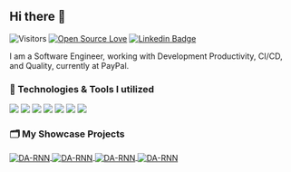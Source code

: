 ## Hi there 👋

![Visitors](https://visitor-badge.laobi.icu/badge?page_id=gtroshin)
[![Open Source Love](https://badges.frapsoft.com/os/v1/open-source.svg?v=102)](https://github.com/ellerbrock/open-source-badge/)
[![Linkedin Badge](https://img.shields.io/badge/-gtroshin-blue?style=flat-square&logo=Linkedin&logoColor=white&link=https://www.linkedin.com/in/gtroshin/)](https://www.linkedin.com/in/gtroshin/)

I am a Software Engineer, working with Development Productivity, CI/CD, and Quality, currently at PayPal.

### 🔧 Technologies & Tools I utilized

![](https://img.shields.io/badge/OS-Linux-informational?style=flat&logo=linux&logoColor=white&color=6aa6f8)
![](https://img.shields.io/badge/Code-Python-informational?style=flat&logo=python&logoColor=white&color=6aa6f8)
![](https://img.shields.io/badge/Code-Swift-informational?style=flat&logo=swift&logoColor=white&color=6aa6f8)
![](https://img.shields.io/badge/Code-JavaScript-informational?style=flat&logo=javascript&logoColor=white&color=6aa6f8)
![](https://img.shields.io/badge/Code-Kotlin-informational?style=flat&logo=kotlin&logoColor=white&color=6aa6f8)
![](https://img.shields.io/badge/Shell-Bash-informational?style=flat&logo=gnu-bash&logoColor=white&color=6aa6f8)
![](https://img.shields.io/badge/Tools-Docker-informational?style=flat&logo=docker&logoColor=white&color=6aa6f8)

### 🗂️ My Showcase Projects

<a href="https://github.com/gtroshin/showcase-web-e2e-tests">
  <img align="center" src="https://github-readme-stats.vercel.app/api/pin/?username=gtroshin&repo=showcase-web-e2e-tests&show_icons=true&line_height=27&title_color=6aa6f8&text_color=8a919a&icon_color=6aa6f8&bg_color=22272e" alt="DA-RNN" />
</a>

<a href="https://github.com/gtroshin/showcase-performance-tests">
  <img align="center" src="https://github-readme-stats.vercel.app/api/pin/?username=gtroshin&repo=showcase-performance-tests&show_icons=true&line_height=27&title_color=6aa6f8&text_color=8a919a&icon_color=6aa6f8&bg_color=22272e" alt="DA-RNN" />
</a>

<a href="https://github.com/gtroshin/showcase-performance-tests">
  <img align="center" src="https://github-readme-stats.vercel.app/api/pin/?username=gtroshin&repo=showcase-api-tests&show_icons=true&line_height=27&title_color=6aa6f8&text_color=8a919a&icon_color=6aa6f8&bg_color=22272e" alt="DA-RNN" />
</a>

<a href="https://github.com/gtroshin/OnlineShop">
  <img align="center" src="https://github-readme-stats.vercel.app/api/pin/?username=gtroshin&repo=OnlineShop&show_icons=true&line_height=27&title_color=6aa6f8&text_color=8a919a&icon_color=6aa6f8&bg_color=22272e" alt="DA-RNN" />
</a>
